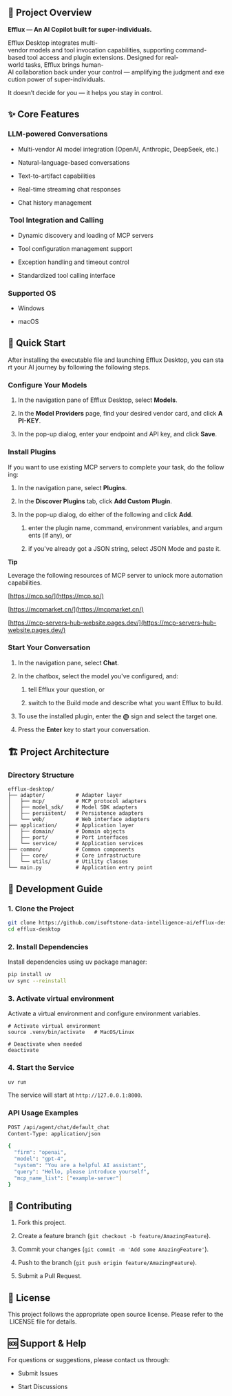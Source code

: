 ## 🚀 Project Overview

**Efflux — An AI Copilot built for super-individuals.**

Efflux Desktop integrates multi-vendor models and tool invocation capabilities, supporting command-based tool access and plugin extensions. Designed for real-world tasks, Efflux brings human-AI collaboration back under your control — amplifying the judgment and execution power of super-individuals.

It doesn’t decide for you — it helps you stay in control.

## ✨ Core Features

### LLM-powered Conversations

*   Multi-vendor AI model integration (OpenAI, Anthropic, DeepSeek, etc.)
    
*   Natural-language-based conversations
    
*   Text-to-artifact capabilities
    
*   Real-time streaming chat responses
    
*   Chat history management
    

###  Tool Integration and Calling

*   Dynamic discovery and loading of MCP servers
    
*   Tool configuration management support
    
*   Exception handling and timeout control
    
*   Standardized tool calling interface
    

### Supported OS

*   Windows
    
*   macOS
    

## 🚀 Quick Start

After installing the executable file and launching Efflux Desktop, you can start your AI journey by following the following steps.

### Configure Your Models

1.  In the navigation pane of Efflux Desktop, select **Models**.
    
2.  In the **Model Providers** page, find your desired vendor card, and click **API-KEY**.
    
3.  In the pop-up dialog, enter your endpoint and API key, and click **Save**.
    

### Install Plugins

If you want to use existing MCP servers to complete your task, do the following:

1.  In the navigation pane, select **Plugins**.
    
2.  In the **Discover Plugins** tab, click **Add Custom Plugin**.
    
3.  In the pop-up dialog, do either of the following and click **Add**.
    
    1.  enter the plugin name, command, environment variables, and arguments (if any), or 
        
    2.  if you've already got a JSON string, select JSON Mode and paste it.
        

**Tip**

Leverage the following resources of MCP server to unlock more automation capabilities.

[https://mcp.so/](https://mcp.so/)

[https://mcpmarket.cn/](https://mcpmarket.cn/)

[https://mcp-servers-hub-website.pages.dev/](https://mcp-servers-hub-website.pages.dev/)

### Start Your Conversation

1.  In the navigation pane, select **Chat**.
    
2.  In the chatbox, select the model you've configured, and:
    
    1.  tell Efflux your question, or
        
    2.  switch to the Build mode and describe what you want Efflux to build.
        
3.  To use the installed plugin, enter the **@** sign and select the target one.
    
4.  Press the **Enter** key to start your conversation.
    

## 🏗️ Project Architecture

### Directory Structure

```plaintext
efflux-desktop/
├── adapter/          # Adapter layer
│   ├── mcp/          # MCP protocol adapters
│   ├── model_sdk/    # Model SDK adapters
│   ├── persistent/   # Persistence adapters
│   └── web/          # Web interface adapters
├── application/      # Application layer
│   ├── domain/       # Domain objects
│   ├── port/         # Port interfaces
│   └── service/      # Application services
├── common/           # Common components
│   ├── core/         # Core infrastructure
│   └── utils/        # Utility classes
└── main.py           # Application entry point
```

## 🔧 Development Guide

### 1. Clone the Project

```bash
git clone https://github.com/isoftstone-data-intelligence-ai/efflux-desktop.git
cd efflux-desktop
```

### 2. Install Dependencies

Install dependencies using uv package manager:

```bash
pip install uv
uv sync --reinstall
```

### 3. Activate virtual environment

Activate a virtual environment and configure environment variables.

```shell
# Activate virtual environment
source .venv/bin/activate   # MacOS/Linux

# Deactivate when needed
deactivate
```

### 4. Start the Service

```bash
uv run
```

The service will start at `http://127.0.0.1:8000`.

### API Usage Examples

```bash
POST /api/agent/chat/default_chat
Content-Type: application/json

{
  "firm": "openai",
  "model": "gpt-4",
  "system": "You are a helpful AI assistant",
  "query": "Hello, please introduce yourself",
  "mcp_name_list": ["example-server"]
}
```

## 🤝 Contributing

1.  Fork this project.
    
2.  Create a feature branch (`git checkout -b feature/AmazingFeature`).
    
3.  Commit your changes (`git commit -m 'Add some AmazingFeature'`).
    
4.  Push to the branch (`git push origin feature/AmazingFeature`).
    
5.  Submit a Pull Request.
    

## 📄 License

This project follows the appropriate open source license. Please refer to the LICENSE file for details.

## 🆘 Support & Help

For questions or suggestions, please contact us through:

*   Submit Issues
    
*   Start Discussions
    
